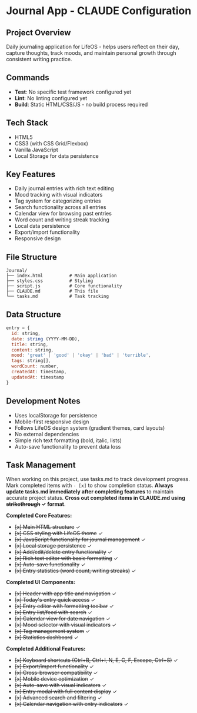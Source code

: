 # Journal App - CLAUDE Configuration

## Project Overview
Daily journaling application for LifeOS - helps users reflect on their day, capture thoughts, track moods, and maintain personal growth through consistent writing practice.

## Commands
- **Test**: No specific test framework configured yet
- **Lint**: No linting configured yet
- **Build**: Static HTML/CSS/JS - no build process required

## Tech Stack
- HTML5
- CSS3 (with CSS Grid/Flexbox)
- Vanilla JavaScript
- Local Storage for data persistence

## Key Features
- Daily journal entries with rich text editing
- Mood tracking with visual indicators
- Tag system for categorizing entries
- Search functionality across all entries
- Calendar view for browsing past entries
- Word count and writing streak tracking
- Local data persistence
- Export/import functionality
- Responsive design

## File Structure
```
Journal/
├── index.html          # Main application
├── styles.css          # Styling
├── script.js           # Core functionality
├── CLAUDE.md           # This file
└── tasks.md            # Task tracking
```

## Data Structure
```javascript
entry = {
  id: string,
  date: string (YYYY-MM-DD),
  title: string,
  content: string,
  mood: 'great' | 'good' | 'okay' | 'bad' | 'terrible',
  tags: string[],
  wordCount: number,
  createdAt: timestamp,
  updatedAt: timestamp
}
```

## Development Notes
- Uses localStorage for persistence
- Mobile-first responsive design
- Follows LifeOS design system (gradient themes, card layouts)
- No external dependencies
- Simple rich text formatting (bold, italic, lists)
- Auto-save functionality to prevent data loss

## Task Management
When working on this project, use tasks.md to track development progress. Mark completed items with `- [x]` to show completion status. **Always update tasks.md immediately after completing features** to maintain accurate project status. **Cross out completed items in CLAUDE.md using ~~strikethrough~~ ✓ format**.

**Completed Core Features:**
- ~~[x] Main HTML structure~~ ✓
- ~~[x] CSS styling with LifeOS theme~~ ✓
- ~~[x] JavaScript functionality for journal management~~ ✓
- ~~[x] Local storage persistence~~ ✓
- ~~[x] Add/edit/delete entry functionality~~ ✓
- ~~[x] Rich text editor with basic formatting~~ ✓
- ~~[x] Auto-save functionality~~ ✓
- ~~[x] Entry statistics (word count, writing streaks)~~ ✓

**Completed UI Components:**
- ~~[x] Header with app title and navigation~~ ✓
- ~~[x] Today's entry quick access~~ ✓
- ~~[x] Entry editor with formatting toolbar~~ ✓
- ~~[x] Entry list/feed with search~~ ✓
- ~~[x] Calendar view for date navigation~~ ✓
- ~~[x] Mood selector with visual indicators~~ ✓
- ~~[x] Tag management system~~ ✓
- ~~[x] Statistics dashboard~~ ✓

**Completed Additional Features:**
- ~~[x] Keyboard shortcuts (Ctrl+B, Ctrl+I, N, E, C, F, Escape, Ctrl+S)~~ ✓
- ~~[x] Export/import functionality~~ ✓
- ~~[x] Cross-browser compatibility~~ ✓
- ~~[x] Mobile device optimization~~ ✓
- ~~[x] Auto-save with visual indicators~~ ✓
- ~~[x] Entry modal with full content display~~ ✓
- ~~[x] Advanced search and filtering~~ ✓
- ~~[x] Calendar navigation with entry indicators~~ ✓